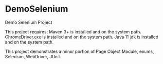 # DemoSelenium
Demo Selenium Project

This project requires: 
  Maven 3+ is installed and on the system path. 
  ChromeDriver.exe is installed and on the system path. 
  Java 11 jdk is installed and on the system path.

This project demonstrates a minor portion of Page Object Module, enums, Selenium, WebDriver, JUnit.
